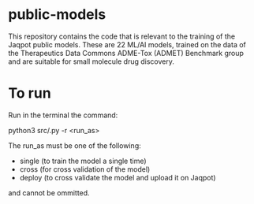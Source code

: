 # public-models
This repository contains the code that is relevant to the training of the Jaqpot public models. These are 22 ML/AI models, trained on the data of the Therapeutics Data Commons ADME-Tox (ADMET) Benchmark group and are suitable for small molecule drug discovery. 

# To run

Run in the terminal the command:

python3 src/<filename>.py -r <run_as>

The run_as must be one of the following:
 - single (to train the model a single time)
 - cross (for cross validation of the model)
 - deploy (to cross validate the model and upload it on Jaqpot)
 
 and cannot be ommitted.

